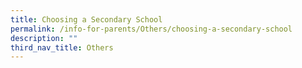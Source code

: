 ```yaml
---
title: Choosing a Secondary School
permalink: /info-for-parents/Others/choosing-a-secondary-school
description: ""
third_nav_title: Others
---
```

